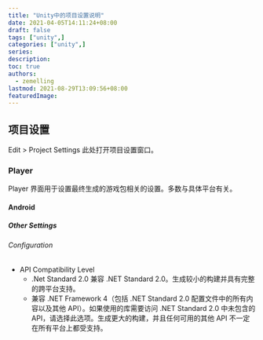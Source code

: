 ```yaml
---
title: "Unity中的项目设置说明"
date: 2021-04-05T14:11:24+08:00
draft: false
tags: ["unity",]
categories: ["unity",]
series:
description:
toc: true
authors:
  - zemelling
lastmod: 2021-08-29T13:09:56+08:00
featuredImage:
---
```


## 项目设置

Edit > Project Settings 此处打开项目设置窗口。

### Player

Player 界面用于设置最终生成的游戏包相关的设置。多数与具体平台有关。

#### Android

##### Other Settings

###### Configuration

* API Compatibility Level
    * .Net Standard 2.0 兼容 .NET Standard 2.0。生成较小的构建并具有完整的跨平台支持。
    * 兼容 .NET Framework 4（包括 .NET Standard 2.0 配置文件中的所有内容以及其他 API）。如果使用的库需要访问 .NET Standard 2.0 中未包含的 API，请选择此选项。生成更大的构建，并且任何可用的其他 API 不一定在所有平台上都受支持。